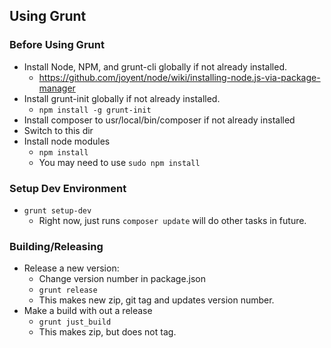 ## Using Grunt
### Before Using Grunt
* Install Node, NPM, and grunt-cli globally if not already installed.
    * https://github.com/joyent/node/wiki/installing-node.js-via-package-manager
* Install grunt-init globally if not already installed.
    * `npm install -g grunt-init`
* Install composer to usr/local/bin/composer if not already installed
* Switch to this dir
* Install node modules
    * `npm install`
    * You may need to use `sudo npm install`

### Setup Dev Environment
* `grunt setup-dev`
    * Right now, just runs `composer update` will do other tasks in future.

### Building/Releasing
* Release a new version:
    * Change version number in package.json
    * `grunt release`
    * This makes new zip, git tag and updates version number.
* Make a build with out a release
    * `grunt just_build`
    * This makes zip, but does not tag.
